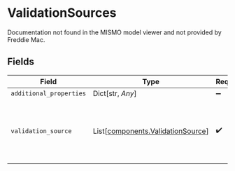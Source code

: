 # ValidationSources

Documentation not found in the MISMO model viewer and not provided by Freddie Mac.


## Fields

| Field                                                                              | Type                                                                               | Required                                                                           | Description                                                                        |
| ---------------------------------------------------------------------------------- | ---------------------------------------------------------------------------------- | ---------------------------------------------------------------------------------- | ---------------------------------------------------------------------------------- |
| `additional_properties`                                                            | Dict[str, *Any*]                                                                   | :heavy_minus_sign:                                                                 | N/A                                                                                |
| `validation_source`                                                                | List[[components.ValidationSource](../../models/shared/validationsource.md)]       | :heavy_check_mark:                                                                 | Documentation not found in the MISMO model viewer and not provided by Freddie Mac. |